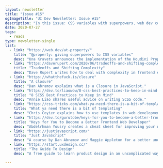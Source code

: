 ```yaml
---
layout: newsletter
title: "Issue #15"
ogImageTitle: "UI Dev Newsletter: Issue #15"
description: "In this issue: CSS variables with superpowers, web dev complexity, templates, and more."
date: 2020-07-27
tags:
  - reads
type: newsletter-single
list:
  - link: "https://web.dev/at-property/"
    title: "@property: giving superpowers to CSS variables"
    desc: "Una Kravets announces the implementation of the Houdini Properties and Values API in Chromium 85."
  - link: "https://daverupert.com/2020/06/tradeoffs-and-shifting-complexity/"
    title: "Tradeoffs and Shifting Complexity"
    desc: "Dave Rupert writes how to deal with complexity in frontend development."
  - link: "https://whatthefuck.is/closure"
    title: "A closure"
    desc: "Dan Abramov explains what is a Closure in JavaScript."
  - link: "https://dev.to/liaowow/8-css-best-practices-to-keep-in-mind-4n5h"
    title: "8 SCSS Best Practices to Keep in Mind"
    desc: "Annie Liao shares useful advice on writing SCSS code."
  - link: "https://css-tricks.com/what-ya-need-there-is-a-bit-of-templating/"
    title: "What ya need there is a bit of templating"
    desc: "Chris Coyier explains how to use templates in web development."
  - link: "https://dev.to/gurutobe/keys-for-you-to-become-a-better-frontend-web-developer-1ba8"
    title: "Keys for You to Become a Better Frontend Web Developer"
    desc: "Abdelrhman Yousry creates a cheat sheet for improving your web development skills."
  - link: "https://justjavascript.com/"
    title: "Just JavaScript"
    desc: "A course by Dan Abramov and Maggie Appleton for a better understanding of JavaScript."
  - link: "https://start.uxdesign.cc/"
    title: "The Guide To Design"
    desc: "A free guide to learn product design in an uncomplicated way."

---
```

